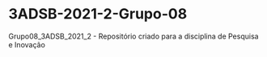 # 3ADSB-2021-2-Grupo-08
Grupo08_3ADSB_2021_2 - Repositório criado para a disciplina de Pesquisa e Inovação

